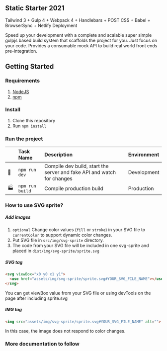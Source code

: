 ## Static Starter 2021
Tailwind 3 + Gulp 4 + Webpack 4 + Handlebars + POST CSS + Babel + BrowserSync + Netlify Deployment

Speed up your development with a complete and scalable super simple gulpjs based build system that scaffolds the project for you. Just focus on your code. Provides a consumable mock API to build real world front ends pre-integration.

## Getting Started

### Requirements
1. [NodeJS](https://nodejs.org/en/)
2. [npm](https://www.npmjs.com/get-npm)


### Install

1. Clone this repository
2. Run `npm install`

### Run the project

|                | Task Name                                    | Description                                               | Environment |
| -------------- | :------------------------------------------- | :-------------------------------------------------------- | :---------- |
| :construction: | `npm run dev`                     | Compile dev build, start the server and fake API and watch for changes | Development |
| :factory:      | `npm run build` | Compile production build                                  | Production  |



### How to use SVG sprite?

##### Add images

1. `optional` Change color values (`fill` or `stroke`) in your SVG file to `currentColor` to support dynamic color changes.
2. Put SVG file in `src/img/svg-sprite` directory.
3. The code from your SVG file will be included in one svg-sprite and placed in `dist/img/svg-sprite/sprite.svg`

##### SVG tag

```html
<svg viewBox="x0 y0 x1 y1">
  <use href="assets/img/svg-sprite/sprite.svg#YOUR_SVG_FILE_NAME"></use>
</svg>
```

You can get viewBox value from your SVG file or using devTools on the page after including sprite.svg

##### IMG tag

```html
<img src="assets/img/svg-sprite/sprite.svg#YOUR_SVG_FILE_NAME" alt="">
```

In this case, the image does not respond to color changes.


### More documentation to follow
